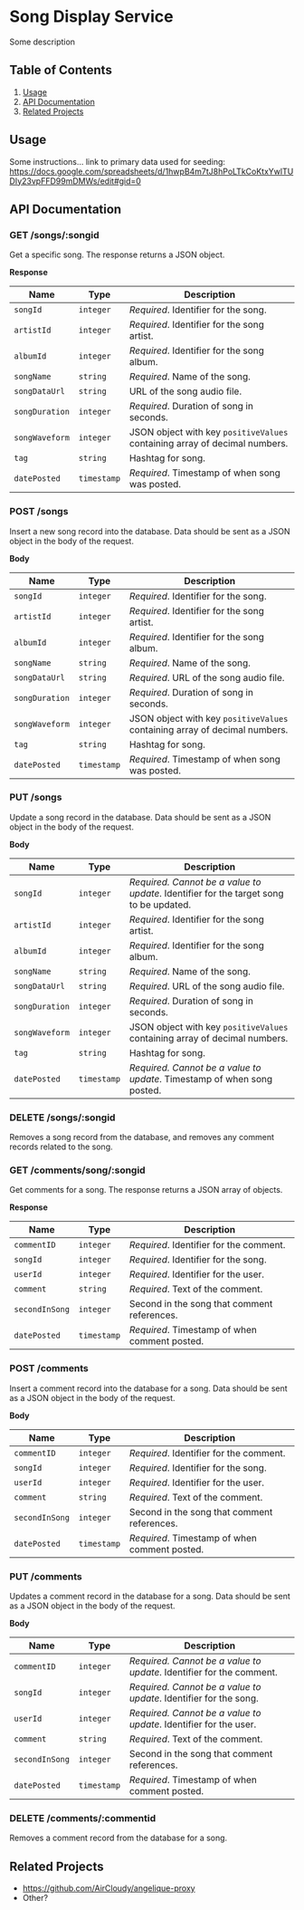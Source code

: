 # Song Display Service

Some description

## Table of Contents

1. [Usage](#usage)
1. [API Documentation](#api-documentation)
1. [Related Projects](#related-projects)

## Usage

Some instructions... link to primary data used for seeding: https://docs.google.com/spreadsheets/d/1hwpB4m7tJ8hPoLTkCoKtxYwlTUDIy23vpFFD99mDMWs/edit#gid=0

## API Documentation

### GET /songs/:songid

Get a specific song. The response returns a JSON object.

**Response**

| Name  | Type | Description |
| ----- | ---- | ----------- |
| `songId` | `integer` | _Required_. Identifier for the song. |
| `artistId` | `integer` | _Required_. Identifier for the song artist. |
| `albumId` | `integer` | _Required_. Identifier for the song album. |
| `songName` | `string` | _Required_. Name of the song. |
| `songDataUrl` | `string` | URL of the song audio file. |
| `songDuration` | `integer` | _Required_. Duration of song in seconds. |
| `songWaveform` | `integer` | JSON object with key `positiveValues` containing array of decimal numbers. |
| `tag` | `string` | Hashtag for song. |
| `datePosted` | `timestamp` | _Required_. Timestamp of when song was posted. |

### POST /songs

Insert a new song record into the database. Data should be sent as a JSON object in the body of the request.

**Body**

| Name  | Type | Description |
| ----- | ---- | ----------- |
| `songId` | `integer` | _Required_. Identifier for the song. |
| `artistId` | `integer` | _Required_. Identifier for the song artist. |
| `albumId` | `integer` | _Required_. Identifier for the song album. |
| `songName` | `string` | _Required_. Name of the song. |
| `songDataUrl` | `string` | _Required_. URL of the song audio file. |
| `songDuration` | `integer` | _Required_. Duration of song in seconds. |
| `songWaveform` | `integer` | JSON object with key `positiveValues` containing array of decimal numbers. |
| `tag` | `string` | Hashtag for song. |
| `datePosted` | `timestamp` | _Required_. Timestamp of when song was posted. |

### PUT /songs

Update a song record in the database. Data should be sent as a JSON object in the body of the request.

**Body**

| Name  | Type | Description |
| ----- | ---- | ----------- |
| `songId` | `integer` | _Required. Cannot be a value to update_. Identifier for the target song to be updated. |
| `artistId` | `integer` | _Required_. Identifier for the song artist. |
| `albumId` | `integer` | _Required_. Identifier for the song album. |
| `songName` | `string` | _Required_. Name of the song. |
| `songDataUrl` | `string` | _Required_. URL of the song audio file. |
| `songDuration` | `integer` | _Required_. Duration of song in seconds. |
| `songWaveform` | `integer` | JSON object with key `positiveValues` containing array of decimal numbers. |
| `tag` | `string` | Hashtag for song. |
| `datePosted` | `timestamp` | _Required. Cannot be a value to update_. Timestamp of when song posted. |

### DELETE /songs/:songid

Removes a song record from the database, and removes any comment records related to the song.

### GET /comments/song/:songid

Get comments for a song. The response returns a JSON array of objects.

**Response**

| Name  | Type | Description |
| ----- | ---- | ----------- |
| `commentID` | `integer` | _Required_. Identifier for the comment. |
| `songId` | `integer` | _Required_. Identifier for the song. |
| `userId` | `integer` | _Required_. Identifier for the user. |
| `comment` | `string` | _Required_. Text of the comment. |
| `secondInSong` | `integer` | Second in the song that comment references. |
| `datePosted` | `timestamp` | _Required_. Timestamp of when comment posted. |

### POST /comments

Insert a comment record into the database for a song. Data should be sent as a JSON object in the body of the request.

**Body**

| Name  | Type | Description |
| ----- | ---- | ----------- |
| `commentID` | `integer` | _Required_. Identifier for the comment. |
| `songId` | `integer` | _Required_. Identifier for the song. |
| `userId` | `integer` | _Required_. Identifier for the user. |
| `comment` | `string` | _Required_. Text of the comment. |
| `secondInSong` | `integer` | Second in the song that comment references. |
| `datePosted` | `timestamp` | _Required_. Timestamp of when comment posted. |

### PUT /comments

Updates a comment record in the database for a song. Data should be sent as a JSON object in the body of the request.

**Body**

| Name  | Type | Description |
| ----- | ---- | ----------- |
| `commentID` | `integer` | _Required. Cannot be a value to update_. Identifier for the comment. |
| `songId` | `integer` | _Required. Cannot be a value to update_. Identifier for the song. |
| `userId` | `integer` | _Required. Cannot be a value to update_. Identifier for the user. |
| `comment` | `string` | _Required_. Text of the comment. |
| `secondInSong` | `integer` | Second in the song that comment references. |
| `datePosted` | `timestamp` | _Required_. Timestamp of when comment posted. |


### DELETE /comments/:commentid

Removes a comment record from the database for a song.

## Related Projects

  - https://github.com/AirCloudy/angelique-proxy
  - Other?
